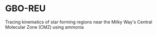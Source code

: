 # GBO-REU

Tracing kinematics of star forming regions near the Milky Way's Central Molecular Zone (CMZ) using ammonia